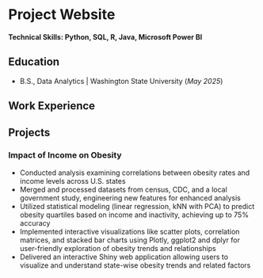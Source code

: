 # Project Website

#### Technical Skills: Python, SQL, R, Java, Microsoft Power BI
## Education
- B.S., Data Analytics | Washington State University (_May 2025_)								       		

## Work Experience

## Projects
### Impact of Income on Obesity
- Conducted analysis examining correlations between obesity rates and income levels across U.S. states
- Merged and processed datasets from census, CDC, and a local government study, engineering new features for enhanced analysis
- Utilized statistical modeling (linear regression, kNN with PCA) to predict obesity quartiles based on income and inactivity, achieving up to 75% accuracy
- Implemented interactive visualizations like scatter plots, correlation matrices, and stacked bar charts using Plotly, ggplot2 and dplyr for user-friendly exploration of obesity trends and relationships
- Delivered an interactive Shiny web application allowing users to visualize and understand state-wise obesity trends and related factors
